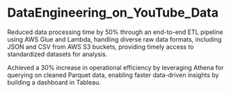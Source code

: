# DataEngineering_on_YouTube_Data
Reduced data processing time by 50% through an end-to-end ETL pipeline using AWS Glue and Lambda, handling diverse raw 
data formats, including JSON and CSV from AWS S3 buckets, providing timely access to standardized datasets for analysis.

Achieved a 30% increase in operational efficiency by leveraging Athena for querying on cleaned Parquet data, enabling faster 
data-driven insights by building a dashboard in Tableau.
